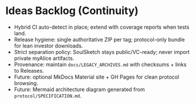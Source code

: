 # Ideas Backlog (Continuity)

- Hybrid CI auto-detect in place; extend with coverage reports when tests land.
- Release hygiene: single authoritative ZIP per tag; protocol-only bundle for lean investor downloads.
- Strict separation policy: SoulSketch stays public/VC-ready; never import private myAlice artifacts.
- Provenance: maintain `docs/LEGACY_ARCHIVES.md` with checksums + links to Releases.
- Future: optional MkDocs Material site + GH Pages for clean protocol browsing.
- Future: Mermaid architecture diagram generated from `protocol/SPECIFICATION.md`.
